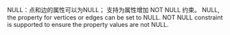 NULL：点和边的属性可以为NULL； 支持为属性增加 NOT NULL 约束。
NULL, the property for vertices or edges can be set to NULL. NOT NULL constraint is supported to ensure the property values are not NULL.
